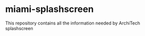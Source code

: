 miami-splashscreen
==================

This repository contains all the information needed by ArchiTech splashscreen
